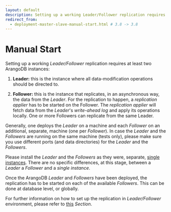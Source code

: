 ```yaml
---
layout: default
description: Setting up a working Leader/Follower replication requires at least two ArangoDBinstances
redirect_from:
  - deployment-master-slave-manual-start.html # 3.8 -> 3.8
---
```

Manual Start
============

Setting up a working _Leader/Follower_ replication requires at least two ArangoDB
instances:

1. **Leader:** this is the instance where all data-modification operations should
be directed to.

1. **Follower:** this is the instance that replicates, in an asynchronous way, the data
from the _Leader_. For the replication to happen, a _replication applier_ has to
be started on the Follower. The _replication applier_ will fetch data from the _Leader_'s
_write-ahead log_ and apply its operations locally. One or more Followers can replicate
from the same Leader.

Generally, one deploys the _Leader_ on a machine and each _Follower_ on an additional,
separate, machine (one per _Follower_). In case the _Leader_ and the _Followers_ are
running on the same machine (tests only), please make sure you use different ports
(and data directories) for the _Leader_ and the _Followers_.

Please install the _Leader_ and the _Followers_ as they were, separate,
[single instances](deployment-single-instance.html). There are no specific differences,
at this stage, between a _Leader_ a _Follower_ and a _single instance_.

Once the ArangoDB _Leader_ and _Followers_ have been deployed, the replication has
to be started on each of the available _Followers_. This can be done at database level,
or globally.

For further information on how to set up the replication in _Leader/Follower_ environment,
please refer to [this](administration-leader-follower-setting-up.html) _Section_.

